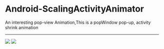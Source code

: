 # Android-ScalingActivityAnimator
An interesting pop-view Animation,This is a popWindow pop-up, activity shrink animation

----

![](https://github.com/Sunzxyong/Android-ScalingActivityAnimator/raw/master/smaple/anim.gif)
![](https://github.com/Sunzxyong/Android-ScalingActivityAnimator/raw/master/smaple/anim.gif)
